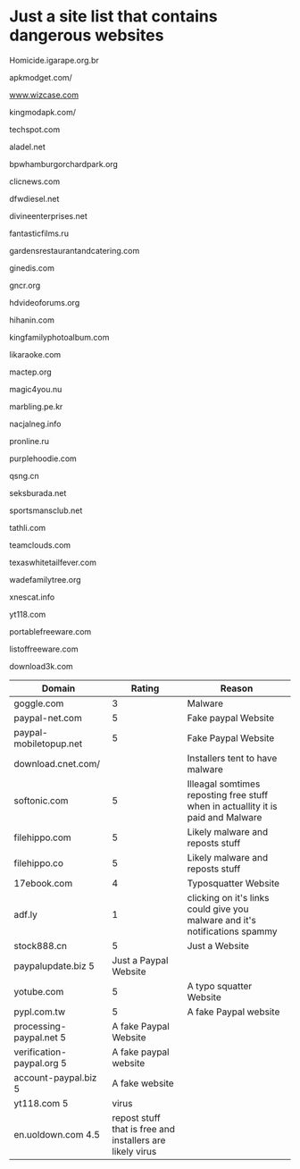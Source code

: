 # Just a site list that contains dangerous websites

Homicide.igarape.org.br

apkmodget.com/

www.wizcase.com

kingmodapk.com/

techspot.com

aladel.net

bpwhamburgorchardpark.org

clicnews.com

dfwdiesel.net

divineenterprises.net

fantasticfilms.ru

gardensrestaurantandcatering.com

ginedis.com

gncr.org

hdvideoforums.org

hihanin.com

kingfamilyphotoalbum.com

likaraoke.com

mactep.org

magic4you.nu

marbling.pe.kr

nacjalneg.info

pronline.ru

purplehoodie.com

qsng.cn

seksburada.net

sportsmansclub.net

tathli.com

teamclouds.com

texaswhitetailfever.com

wadefamilytree.org

xnescat.info

yt118.com

portablefreeware.com

listoffreeware.com

download3k.com

| Domain       | Rating           | Reason          |
| -------------| ---------------- | ----------------|
| goggle.com   | 3                | Malware         |
| paypal-net.com| 5               | Fake paypal Website |
| paypal-mobiletopup.net| 5       | Fake Paypal Website|
| download.cnet.com/|             | Installers tent to have malware|
|  softonic.com     |       5     |   Illeagal somtimes reposting free stuff when in actuallity it is paid and Malware|
| filehippo.com     |     5       |      Likely malware and reposts stuff           |
| filehippo.co     |     5       |      Likely malware and reposts stuff            |
| 17ebook.com     |     4       |      Typosquatter Website            |
| adf.ly          |     1       |      clicking on it's links could give you malware and it's notifications spammy|
| stock888.cn          |      5       |    Just a  Website|
| paypalupdate.biz         5          |   Just a Paypal Website                    |
| yotube.com     |       5      |   A typo squatter Website                    |
| pypl.com.tw    |       5      |   A fake Paypal website                     |
| processing-paypal.net    5    |  A fake Paypal Website                      |
| verification-paypal.org  5    | A fake paypal website                       |
| account-paypal.biz      5     | A fake website |
| yt118.com               5     |       virus |
| en.uoldown.com           4.5  |   repost stuff that is free and installers are likely virus          |